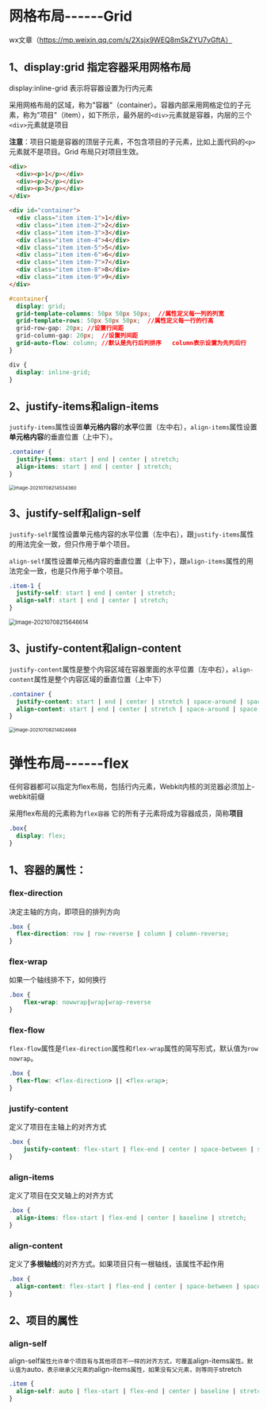 # 网格布局------Grid

wx文章（https://mp.weixin.qq.com/s/2Xsjx9WEQ8mSkZYU7vGftA）

## 1、**display:grid**  指定容器采用网格布局

display:inline-grid 表示将容器设置为行内元素

采用网格布局的区域，称为"容器"（container）。容器内部采用网格定位的子元素，称为"项目"（item），如下所示，最外层的`<div>`元素就是容器，内层的三个`<div>`元素就是项目

**注意**：项目只能是容器的顶层子元素，不包含项目的子元素，比如上面代码的`<p>`元素就不是项目。Grid 布局只对项目生效。

```html
<div>
  <div><p>1</p></div>
  <div><p>2</p></div>
  <div><p>3</p></div>
</div>
```

```html
<div id="container">
  <div class="item item-1">1</div>
  <div class="item item-2">2</div>
  <div class="item item-3">3</div>
  <div class="item item-4">4</div>
  <div class="item item-5">5</div>
  <div class="item item-6">6</div>
  <div class="item item-7">7</div>
  <div class="item item-8">8</div>
  <div class="item item-9">9</div>
</div>
```

```css
#container{
  display: grid; 
  grid-template-columns: 50px 50px 50px;  //属性定义每一列的列宽
  grid-template-rows: 50px 50px 50px;  //属性定义每一行的行高
  grid-row-gap: 20px; //设置行间距
  grid-column-gap: 20px;  //设置列间距
  grid-auto-flow: column; //默认是先行后列排序   column表示设置为先列后行
}
```

```css
div {
  display: inline-grid;
}
```



## 2、justify-items和align-items

`justify-items`属性设置**单元格内容**的**水平**位置（左中右），`align-items`属性设置**单元格内容**的垂直位置（上中下）。

```css
.container {
  justify-items: start | end | center | stretch;
  align-items: start | end | center | stretch;
}
```

<img src="C:\Users\lanyan\AppData\Roaming\Typora\typora-user-images\image-20210708214534360.png" alt="image-20210708214534360" style="zoom: 67%;" />



## 3、justify-self和align-self

`justify-self`属性设置单元格内容的水平位置（左中右），跟`justify-items`属性的用法完全一致，但只作用于单个项目。

`align-self`属性设置单元格内容的垂直位置（上中下），跟`align-items`属性的用法完全一致，也是只作用于单个项目。

```css
.item-1 {
  justify-self: start | end | center | stretch;
  align-self: start | end | center | stretch;
}
```

<img src="C:\Users\lanyan\AppData\Roaming\Typora\typora-user-images\image-20210708215646614.png" alt="image-20210708215646614" style="zoom:80%;" />

## 3、justify-content和align-content

`justify-content`属性是整个内容区域在容器里面的水平位置（左中右），`align-content`属性是整个内容区域的垂直位置（上中下）

```css
.container {
  justify-content: start | end | center | stretch | space-around | space-between | space-evenly;
  align-content: start | end | center | stretch | space-around | space-between | space-evenly;  
}
```

<img src="C:\Users\lanyan\AppData\Roaming\Typora\typora-user-images\image-20210708214824668.png" alt="image-20210708214824668" style="zoom: 67%;" />



# 弹性布局------flex

任何容器都可以指定为flex布局，包括行内元素，Webkit内核的浏览器必须加上-webkit前缀

采用flex布局的元素称为`flex容器` 它的所有子元素将成为容器成员，简称**项目**

```css
.box{
  display: flex;
}
```

## 1、容器的属性：

### flex-direction

决定主轴的方向，即项目的排列方向

```css
.box {
  flex-direction: row | row-reverse | column | column-reverse;
}
```

### flex-wrap

如果一个轴线排不下，如何换行

```css
.box {
	flex-wrap: nowwrap|wrap|wrap-reverse
}
```

### flex-flow

`flex-flow`属性是`flex-direction`属性和`flex-wrap`属性的简写形式，默认值为`row nowrap`。

```css
.box {
  flex-flow: <flex-direction> || <flex-wrap>;
}
```

### justify-content

定义了项目在主轴上的对齐方式

```css
.box {
    justify-content: flex-start | flex-end | center | space-between | space-around
}
```



### align-items

定义了项目在交叉轴上的对齐方式

```css
.box {
  align-items: flex-start | flex-end | center | baseline | stretch;
}
```



### align-content

定义了**多根轴线**的对齐方式。如果项目只有一根轴线，该属性不起作用

```css
.box {
  align-content: flex-start | flex-end | center | space-between | space-around | stretch;
}
```



## 2、项目的属性

### align-self

align-self`属性允许单个项目有与其他项目不一样的对齐方式，可覆盖`align-items`属性。默认值为`auto`，表示继承父元素的`align-items`属性，如果没有父元素，则等同于`stretch

```css
.item {
  align-self: auto | flex-start | flex-end | center | baseline | stretch;
}
```

